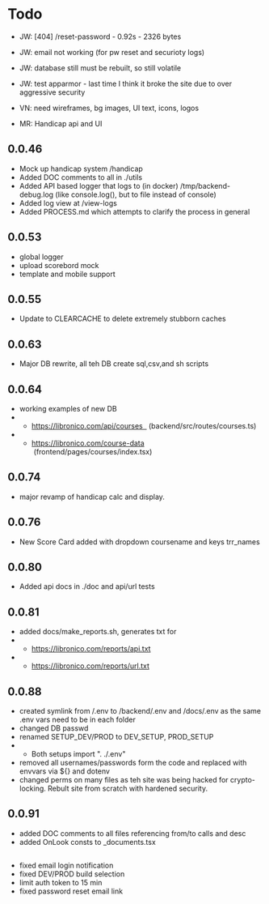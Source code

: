 
# Todo
 - JW: [404] /reset-password - 0.92s - 2326 bytes
 - JW: email not working (for pw reset and securioty logs)
 - JW: database still must be rebuilt, so still volatile
 - JW: test apparmor - last time I think it broke the site due to over aggressive security

 - VN: need wireframes, bg images, UI text, icons, logos
 
 - MR: Handicap api and UI



## 0.0.46
- Mock up handicap system /handicap
- Added DOC comments to all in ./utils
- Added API based logger that logs to (in docker) /tmp/backend-debug.log (like console.log(), but to file instead of console)
- Added log view at /view-logs
- Added PROCESS.md which attempts to clarify the process in general

## 0.0.53
- global logger
- upload scorebord mock
- template and mobile support

## 0.0.55
- Update to CLEARCACHE to delete extremely stubborn caches

## 0.0.63 
- Major DB rewrite, all teh DB create sql,csv,and sh scripts

## 0.0.64
- working examples of new DB
- - https://libronico.com/api/courses   (backend/src/routes/courses.ts)
- - https://libronico.com/course-data  (frontend/pages/courses/index.tsx)

## 0.0.74 
- major revamp of handicap calc and display.  

## 0.0.76
- New Score Card added with dropdown coursename and keys trr_names 

## 0.0.80
- Added api docs in ./doc and api/url tests
 
## 0.0.81
- added docs/make_reports.sh, generates txt for 
- - https://libronico.com/reports/api.txt
- - https://libronico.com/reports/url.txt

## 0.0.88
- created symlink from /.env to /backend/.env and /docs/.env as the same .env vars need to be in each folder 
- changed DB passwd
- renamed SETUP_DEV/PROD to DEV_SETUP, PROD_SETUP
- - Both setups import ". ./.env"
- removed all usernames/passwords form the code and replaced with envvars via ${} and dotenv
- changed perms on many files as teh site was being hacked for crypto-locking.  Rebult site from scratch with hardened security.

## 0.0.91
- added DOC comments to all files referencing from/to calls and desc
- added OnLook consts to _documents.tsx

## 
- fixed email login notification
- fixed DEV/PROD build selection
- limit auth token to 15 min
- fixed password reset email link




